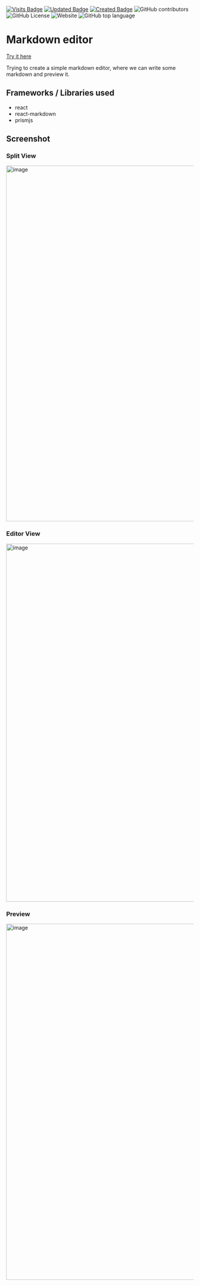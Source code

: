 [![Visits Badge](https://badges.pufler.dev/visits/sriram23/md-editor)](https://badges.pufler.dev)
[![Updated Badge](https://badges.pufler.dev/updated/sriram23/md-editor)](https://badges.pufler.dev)
[![Created Badge](https://badges.pufler.dev/created/sriram23/md-editor)](https://badges.pufler.dev)
![GitHub contributors](https://img.shields.io/github/contributors/sriram23/md-editor?labelColor=black&color=%233fb911)
![GitHub License](https://img.shields.io/github/license/sriram23/md-editor?labelColor=black&color=%233fb911)
![Website](https://img.shields.io/website?url=https%3A%2F%2Fmd-editor.web.app&labelColor=black&color=%233fb911)
![GitHub top language](https://img.shields.io/github/languages/top/sriram23/md-editor?color=%233fb911)

# Markdown editor
[Try it here](https://md-editor.web.app/)

Trying to create a simple markdown editor, where we can write some markdown and preview it.

## Frameworks / Libraries used

- react
- react-markdown
- prismjs

## Screenshot
### Split View
<img width="952" alt="image" src="https://github.com/sriram23/md-editor/assets/18396996/4dea1f6d-4f26-4cb0-8298-9b3dee826723">

### Editor View
<img width="958" alt="image" src="https://github.com/sriram23/md-editor/assets/18396996/9c12e1a7-85ba-4bb9-a346-f6c8812b4ea8">

### Preview
<img width="953" alt="image" src="https://github.com/sriram23/md-editor/assets/18396996/f700893e-9270-487e-881b-5b8ef08e6273">
